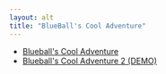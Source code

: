 ```yaml
---
layout: alt
title: "BlueBall's Cool Adventure"
---
```


<ul>
    <li><a href="blueball1/">Blueball's Cool Adventure</a></li>
    <li><a href="blueball2/">Blueball's Cool Adventure 2 (DEMO)</a></li>

</ul>
